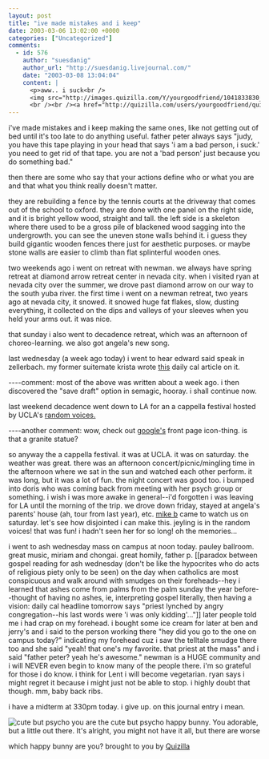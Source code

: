 ```yaml
---
layout: post
title: "ive made mistakes and i keep"
date: 2003-03-06 13:02:00 +0000
categories: ["Uncategorized"]
comments:
  - id: 576
    author: "suesdanig"
    author_url: "http://suesdanig.livejournal.com/"
    date: "2003-03-08 13:04:04"
    content: |
      <p>aww.. i suck<br />
      <img src="http://images.quizilla.com/Y/yourgoodfriend/1041833830_ndthatssad.gif" border="0" alt="you suck, and that's sad"><br />you are the "you suck, and that's sad"<br />happy bunny. your truthful, but can be a bit<br />brutal.<br />
      <br /><br /><a href="http://quizilla.com/users/yourgoodfriend/quizzes/which%20happy%20bunny%20are%20you%3F/" rel="nofollow"> <font size="-1">which happy bunny are you?</font></a><br> <font size="-3">brought to you by <a href="http://quizilla.com" rel="nofollow">Quizilla</a></font></p>
---
```


i've made mistakes and i keep making the same ones, like not getting out of bed until it's too late to do anything useful. father peter always says "judy, you have this tape playing in your head that says 'i am a bad person, i suck.' you need to get rid of that tape. you are not a 'bad person' just because you do something bad." 

then there are some who say that your actions define who or what you are and that what you think really doesn't matter.

they are rebuilding a fence by the tennis courts at the driveway that comes out of the school to oxford. they are done with one panel on the right side, and it is bright yellow wood, straight and tall. the left side is a skeleton where there used to be a gross pile of blackened wood sagging into the undergrowth. you can see the uneven stone walls behind it. i guess they build gigantic wooden fences there just for aesthetic purposes. or maybe stone walls are easier to climb than flat splinterful wooden ones. 

two weekends ago i went on retreat with newman. we always have spring retreat at diamond arrow retreat center in nevada city. when i visited ryan at nevada city over the summer, we drove past diamond arrow on our way to the south yuba river. the first time i went on a newman retreat, two years ago at nevada city, it snowed. it snowed huge fat flakes, slow, dusting everything, it collected on the dips and valleys of your sleeves when you held your arms out. it was nice. 

that sunday i also went to decadence retreat, which was an afternoon of choreo-learning. we also got angela's new song. 

last wednesday (a week ago today) i went to hear edward said speak in zellerbach. my former suitemate krista wrote [this](http://www.dailycal.org/article.asp?id=10977&ref=search) daily cal article on it.

----comment: most of the above was written about a week ago. i then discovered the "save draft" option in semagic, hooray. i shall continue now. 

last weekend decadence went down to LA for an a cappella festival hosted by UCLA's [random voices.](http://www.bol.ucla.edu/~dipididu/rv/oldsite/index.htm)

----another comment: wow, check out [google's](http://www.google.com) front page icon-thing. is that a granite statue?

so anyway the a cappella festival. it was at UCLA. it was on saturday. the weather was great. there was an afternoon concert/picnic/mingling time in the afternoon where we sat in the sun and watched each other perform. it was long, but it was a lot of fun. the night concert was good too. i bumped into doris who was coming back from meeting with her psych group or something. i wish i was more awake in general--i'd forgotten i was leaving for LA until the morning of the trip. we drove down friday, stayed at angela's parents' house (ah, tour from last year), etc. [mike b](http://www.xanga.com/home.aspx?user=mbarrien) came to watch us on saturday. let's see how disjointed i can make this. jeyling is in the random voices! that was fun! i hadn't seen her for so long! oh the memories... 

i went to ash wednesday mass on campus at noon today. pauley ballroom. great music, miriam and chongai. great homily, father p. [[paradox between gospel reading for ash wednesday (don't be like the hypocrites who do acts of religious piety only to be seen) on the day when catholics are most conspicuous and walk around with smudges on their foreheads--hey i learned that ashes come from palms from the palm sunday the year before--thought of having no ashes, ie, interpreting gospel literally, then having a vision: daily cal headline tomorrow says "priest lynched by angry congregation--his last words were 'i was only kidding'..."]] later people told me i had crap on my forehead. i bought some ice cream for later at ben and jerry's and i said to the person working there "hey did you go to the one on campus today?" indicating my forehead cuz i saw the telltale smudge there too and she said "yeah! that one's my favorite. that priest at the mass" and i said "father peter? yeah he's awesome." newman is a HUGE community and i will NEVER even begin to know many of the people there. i'm so grateful for those i do know. i think for Lent i will become vegetarian. ryan says i might regret it because i might just not be able to stop. i highly doubt that though. mm, baby back ribs.

i have a midterm at 330pm today. i give up. on this journal entry i mean.

![cute but psycho](http://images.quizilla.com/Y/yourgoodfriend/1041831567_ebutpsycho.gif)
you are the cute but psycho happy bunny. You
adorable, but a little out there. It's alright,
you might not have it all, but there are worse

 which happy bunny are you?
 brought to you by [Quizilla](http://quizilla.com)